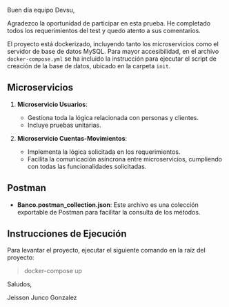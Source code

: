 Buen día equipo Devsu,

Agradezco la oportunidad de participar en esta prueba. He completado todos los requerimientos del test y quedo atento a sus comentarios.

El proyecto está dockerizado, incluyendo tanto los microservicios como el servidor de base de datos MySQL. Para mayor accesibilidad, en el archivo `docker-compose.yml` se ha incluido la instrucción para ejecutar el script de creación de la base de datos, ubicado en la carpeta `init`.

## Microservicios

1. **Microservicio Usuarios**: 
   - Gestiona toda la lógica relacionada con personas y clientes.
   - Incluye pruebas unitarias.

2. **Microservicio Cuentas-Movimientos**: 
   - Implementa la lógica solicitada en los requerimientos.
   - Facilita la comunicación asíncrona entre microservicios, cumpliendo con todas las funcionalidades solicitadas.

## Postman

- **Banco.postman_collection.json**: Este archivo es una colección exportable de Postman para facilitar la consulta de los métodos.

## Instrucciones de Ejecución

Para levantar el proyecto, ejecutar el siguiente comando en la raíz del proyecto:

> docker-compose up


Saludos,

Jeisson Junco Gonzalez
